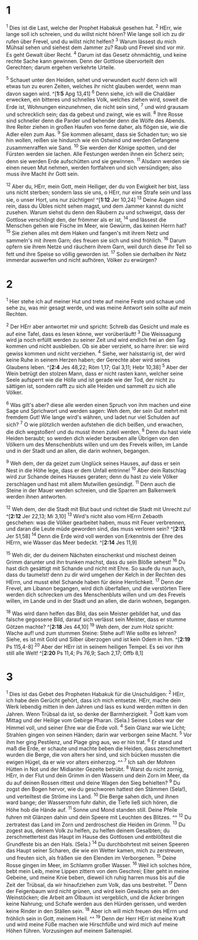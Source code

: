 # 1
<sup>1</sup> Dies ist die Last, welche der Prophet Habakuk gesehen hat. <sup>2</sup> HErr, wie lange soll ich schreien, und du willst nicht hören? Wie lange soll ich zu dir rufen über Frevel, und du willst nicht helfen? <sup>3</sup> Warum lässest du mich Mühsal sehen und siehest dem Jammer zu? Raub und Frevel sind vor mir. Es geht Gewalt über Recht. <sup>4</sup> Darum ist das Gesetz ohnmächtig, und keine rechte Sache kann gewinnen. Denn der Gottlose übervorteilt den Gerechten; darum ergehen verkehrte Urteile. 

<sup>5</sup> Schauet unter den Heiden, sehet und verwundert euch! denn ich will etwas tun zu euren Zeiten, welches ihr nicht glauben werdet, wenn man davon sagen wird. ^[**1:5** Apg 13,41] <sup>6</sup> Denn siehe, ich will die Chaldäer erwecken, ein bitteres und schnelles Volk, welches ziehen wird, soweit die Erde ist, Wohnungen einzunehmen, die nicht sein sind, <sup>7</sup> und wird grausam und schrecklich sein; das da gebeut und zwingt, wie es will. <sup>8</sup> Ihre Rosse sind schneller denn die Parder und behender denn die Wölfe des Abends. Ihre Reiter ziehen in großen Haufen von ferne daher, als flögen sie, wie die Adler eilen zum Aas. <sup>9</sup> Sie kommen allesamt, dass sie Schaden tun; wo sie hin wollen, reißen sie hindurch wie ein Ostwind und werden Gefangene zusammenraffen wie Sand. <sup>10</sup> Sie werden der Könige spotten, und der Fürsten werden sie lachen. Alle Festungen werden ihnen ein Scherz sein; denn sie werden Erde aufschütten und sie gewinnen. <sup>11</sup> Alsdann werden sie einen neuen Mut nehmen, werden fortfahren und sich versündigen; also muss ihre Macht ihr Gott sein. 


<sup>12</sup> Aber du, HErr, mein Gott, mein Heiliger, der du von Ewigkeit her bist, lass uns nicht sterben; sondern lass sie uns, o HErr, nur eine Strafe sein und lass sie, o unser Hort, uns nur züchtigen! ^[**1:12** Jer 10,24] 
<sup>13</sup> Deine Augen sind rein, dass du Übles nicht sehen magst, und dem Jammer kannst du nicht zusehen. Warum siehst du denn den Räubern zu und schweigst, dass der Gottlose verschlingt den, der frömmer als er ist, <sup>14</sup> und lässest die Menschen gehen wie Fische im Meer, wie Gewürm, das keinen Herrn hat? <sup>15</sup> Sie ziehen alles mit dem Haken und fangen's mit ihrem Netz und sammeln's mit ihrem Garn; des freuen sie sich und sind fröhlich. <sup>16</sup> Darum opfern sie ihrem Netze und räuchern ihrem Garn, weil durch diese ihr Teil so fett und ihre Speise so völlig geworden ist. <sup>17</sup> Sollen sie derhalben ihr Netz immerdar auswerfen und nicht aufhören, Völker zu erwürgen?
# 2
<sup>1</sup> Hier stehe ich auf meiner Hut und trete auf meine Feste und schaue und sehe zu, was mir gesagt werde, und was meine Antwort sein sollte auf mein Rechten. 

<sup>2</sup> Der HErr aber antwortet mir und spricht: Schreib das Gesicht und male es auf eine Tafel, dass es lesen könne, wer vorüberläuft! <sup>3</sup> Die Weissagung wird ja noch erfüllt werden zu seiner Zeit und wird endlich frei an den Tag kommen und nicht ausbleiben. Ob sie aber verzieht, so harre ihrer: sie wird gewiss kommen und nicht verziehen. <sup>4</sup> Siehe, wer halsstarrig ist, der wird keine Ruhe in seinem Herzen haben; der Gerechte aber wird seines Glaubens leben. ^[**2:4** Jes 48,22; Röm 1,17; Gal 3,11; Hebr 10,38] <sup>5</sup> Aber der Wein betrügt den stolzen Mann, dass er nicht rasten kann, welcher seine Seele aufsperrt wie die Hölle und ist gerade wie der Tod, der nicht zu sättigen ist, sondern rafft zu sich alle Heiden und sammelt zu sich alle Völker. 


<sup>6</sup> Was gilt's aber? diese alle werden einen Spruch von ihm machen und eine Sage und Sprichwort und werden sagen: Weh dem, der sein Gut mehrt mit fremdem Gut! Wie lange wird's währen, und ladet nur viel Schulden auf sich? <sup>7</sup> O wie plötzlich werden aufstehen die dich beißen, und erwachen, die dich wegstoßen! und du musst ihnen zuteil werden. <sup>8</sup> Denn du hast viele Heiden beraubt; so werden dich wieder berauben alle Übrigen von den Völkern um des Menschenbluts willen und um des Frevels willen, im Lande und in der Stadt und an allen, die darin wohnen, begangen. 

<sup>9</sup> Weh dem, der da geizet zum Unglück seines Hauses, auf dass er sein Nest in die Höhe lege, dass er dem Unfall entrinne! <sup>10</sup> Aber dein Ratschlag wird zur Schande deines Hauses geraten; denn du hast zu viele Völker zerschlagen und hast mit allem Mutwillen gesündigt. <sup>11</sup> Denn auch die Steine in der Mauer werden schreien, und die Sparren am Balkenwerk werden ihnen antworten. 

<sup>12</sup> Weh dem, der die Stadt mit Blut baut und richtet die Stadt mit Unrecht zu! ^[**2:12** Jer 22,13; Mi 3,10] <sup>13</sup> Wird's nicht also vom HErrn Zebaoth geschehen: was die Völker gearbeitet haben, muss mit Feuer verbrennen, und daran die Leute müde geworden sind, das muss verloren sein? ^[**2:13** Jer 51,58] <sup>14</sup> Denn die Erde wird voll werden von Erkenntnis der Ehre des HErrn, wie Wasser das Meer bedeckt. ^[**2:14** Jes 11,9] 
  

<sup>15</sup> Weh dir, der du deinem Nächsten einschenkst und mischest deinen Grimm darunter und ihn trunken machst, dass du sein Blöße sehest! <sup>16</sup> Du hast dich gesättigt mit Schande und nicht mit Ehre. So saufe du nun auch, dass du taumelst! denn zu dir wird umgehen der Kelch in der Rechten des HErrn, und musst eitel Schande haben für deine Herrlichkeit. <sup>17</sup> Denn der Frevel, am Libanon begangen, wird dich überfallen, und die verstörten Tiere werden dich schrecken um des Menschenbluts willen und um des Frevels willen, im Lande und in der Stadt und an allen, die darin wohnen, begangen. 

<sup>18</sup> Was wird dann helfen das Bild, das sein Meister gebildet hat, und das falsche gegossene Bild, darauf sich verlässt sein Meister, dass er stumme Götzen machte? ^[**2:18** Jes 44,10] <sup>19</sup> Weh dem, der zum Holz spricht: Wache auf! und zum stummen Steine: Stehe auf! Wie sollte es lehren? Siehe, es ist mit Gold und Silber überzogen und ist kein Odem in ihm. ^[**2:19** Ps 115,4-8] <sup>20</sup> Aber der HErr ist in seinem heiligen Tempel. Es sei vor ihm still alle Welt! ^[**2:20** Ps 11,4; Ps 76,9; Sach 2,17; Offb 8,1] 
  
# 3
<sup>1</sup> Dies ist das Gebet des Propheten Habakuk für die Unschuldigen: <sup>2</sup> HErr, ich habe dein Gerücht gehört, dass ich mich entsetze. HErr, mache dein Werk lebendig mitten in den Jahren und lass es kund werden mitten in den Jahren. Wenn Trübsal da ist, so denke der Barmherzigkeit. <sup>3</sup> Gott kam vom Mittag und der Heilige vom Gebirge Pharan. (Sela.) Seines Lobes war der Himmel voll, und seiner Ehre war die Erde voll. <sup>4</sup> Sein Glanz war wie Licht; Strahlen gingen von seinen Händen; darin war verborgen seine Macht. <sup>5</sup> Vor ihm her ging Pestilenz, und Plage ging aus, wo er hin trat. <sup>6</sup> Er stand und maß die Erde, er schaute und machte beben die Heiden, dass zerschmettert wurden die Berge, die von alters her sind, und sich bücken mussten die ewigen Hügel, da er wie vor alters einherzog. ^^ <sup>7</sup> Ich sah der Mohren Hütten in Not und der Midianiter Gezelte betrübt. <sup>8</sup> Warst du nicht zornig, HErr, in der Flut und dein Grimm in den Wassern und dein Zorn im Meer, da du auf deinen Rossen rittest und deine Wagen den Sieg behielten? <sup>9</sup> Du zogst den Bogen hervor, wie du geschworen hattest den Stämmen (Sela!), und verteiltest die Ströme ins Land. <sup>10</sup> Die Berge sahen dich, und ihnen ward bange; der Wasserstrom fuhr dahin, die Tiefe ließ sich hören, die Höhe hob die Hände auf. <sup>11</sup> Sonne und Mond standen still. Deine Pfeile fuhren mit Glänzen dahin und dein Speere mit Leuchten des Blitzes. ^^ <sup>12</sup> Du zertratest das Land im Zorn und zerdroschest die Heiden im Grimm. <sup>13</sup> Du zogest aus, deinem Volk zu helfen, zu helfen deinem Gesalbten; du zerschmettertest das Haupt im Hause des Gottlosen und entblößtest die Grundfeste bis an den Hals. (Sela.) <sup>14</sup> Du durchbohrtest mit seinen Speeren das Haupt seiner Scharen, die wie ein Wetter kamen, mich zu zerstreuen, und freuten sich, als fräßen sie den Elenden im Verborgenen. <sup>15</sup> Deine Rosse gingen im Meer, im Schlamm großer Wasser. <sup>16</sup> Weil ich solches höre, bebt mein Leib, meine Lippen zittern von dem Geschrei; Eiter geht in meine Gebeine, und meine Knie beben, dieweil ich ruhig harren muss bis auf die Zeit der Trübsal, da wir hinaufziehen zum Volk, das uns bestreitet. <sup>17</sup> Denn der Feigenbaum wird nicht grünen, und wird kein Gewächs sein an den Weinstöcken; die Arbeit am Ölbaum ist vergeblich, und die Äcker bringen keine Nahrung; und Schafe werden aus den Hürden gerissen, und werden keine Rinder in den Ställen sein. <sup>18</sup> Aber ich will mich freuen des HErrn und fröhlich sein in Gott, meinem Heil. ^^ <sup>19</sup> Denn der Herr HErr ist meine Kraft und wird meine Füße machen wie Hirschfüße und wird mich auf meine Höhen führen. Vorzusingen auf meinem Saitenspiel.